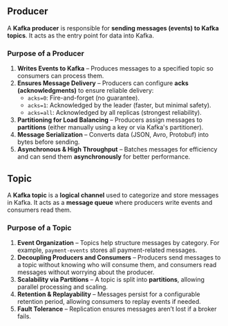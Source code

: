 ## Producer
A **Kafka producer** is responsible for **sending messages (events) to Kafka topics**. It acts as the entry point for data into Kafka.

### **Purpose of a Producer**
1. **Writes Events to Kafka** – Produces messages to a specified topic so consumers can process them.
2. **Ensures Message Delivery** – Producers can configure **acks (acknowledgments)** to ensure reliable delivery:
   - `acks=0`: Fire-and-forget (no guarantee).
   - `acks=1`: Acknowledged by the leader (faster, but minimal safety).
   - `acks=all`: Acknowledged by all replicas (strongest reliability).
3. **Partitioning for Load Balancing** – Producers assign messages to **partitions** (either manually using a key or via Kafka's partitioner).
4. **Message Serialization** – Converts data (JSON, Avro, Protobuf) into bytes before sending.
5. **Asynchronous & High Throughput** – Batches messages for efficiency and can send them **asynchronously** for better performance.

## Topic
A **Kafka topic** is a **logical channel** used to categorize and store messages in Kafka. It acts as a **message queue** where producers write events and consumers read them.

### **Purpose of a Topic**
1. **Event Organization** – Topics help structure messages by category. For example, `payment-events` stores all payment-related messages.
2. **Decoupling Producers and Consumers** – Producers send messages to a topic without knowing who will consume them, and consumers read messages without worrying about the producer.
3. **Scalability via Partitions** – A topic is split into **partitions**, allowing parallel processing and scaling.
4. **Retention & Replayability** – Messages persist for a configurable retention period, allowing consumers to replay events if needed.
5. **Fault Tolerance** – Replication ensures messages aren’t lost if a broker fails.
